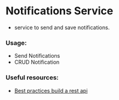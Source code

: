 # Notifications Service
- service to send and save notifications.

### Usage:
- Send Notifications
- CRUD Notification


### Useful resources:
- [Best practices build a rest api](https://www.freecodecamp.org/news/rest-api-design-best-practices-build-a-rest-api/)

